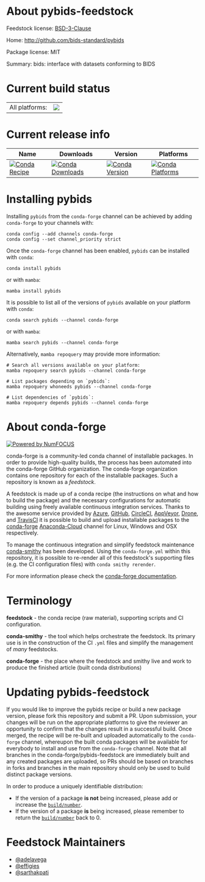 About pybids-feedstock
======================

Feedstock license: [BSD-3-Clause](https://github.com/conda-forge/pybids-feedstock/blob/main/LICENSE.txt)

Home: http://github.com/bids-standard/pybids

Package license: MIT

Summary: bids: interface with datasets conforming to BIDS

Current build status
====================


<table><tr><td>All platforms:</td>
    <td>
      <a href="https://dev.azure.com/conda-forge/feedstock-builds/_build/latest?definitionId=18329&branchName=main">
        <img src="https://dev.azure.com/conda-forge/feedstock-builds/_apis/build/status/pybids-feedstock?branchName=main">
      </a>
    </td>
  </tr>
</table>

Current release info
====================

| Name | Downloads | Version | Platforms |
| --- | --- | --- | --- |
| [![Conda Recipe](https://img.shields.io/badge/recipe-pybids-green.svg)](https://anaconda.org/conda-forge/pybids) | [![Conda Downloads](https://img.shields.io/conda/dn/conda-forge/pybids.svg)](https://anaconda.org/conda-forge/pybids) | [![Conda Version](https://img.shields.io/conda/vn/conda-forge/pybids.svg)](https://anaconda.org/conda-forge/pybids) | [![Conda Platforms](https://img.shields.io/conda/pn/conda-forge/pybids.svg)](https://anaconda.org/conda-forge/pybids) |

Installing pybids
=================

Installing `pybids` from the `conda-forge` channel can be achieved by adding `conda-forge` to your channels with:

```
conda config --add channels conda-forge
conda config --set channel_priority strict
```

Once the `conda-forge` channel has been enabled, `pybids` can be installed with `conda`:

```
conda install pybids
```

or with `mamba`:

```
mamba install pybids
```

It is possible to list all of the versions of `pybids` available on your platform with `conda`:

```
conda search pybids --channel conda-forge
```

or with `mamba`:

```
mamba search pybids --channel conda-forge
```

Alternatively, `mamba repoquery` may provide more information:

```
# Search all versions available on your platform:
mamba repoquery search pybids --channel conda-forge

# List packages depending on `pybids`:
mamba repoquery whoneeds pybids --channel conda-forge

# List dependencies of `pybids`:
mamba repoquery depends pybids --channel conda-forge
```


About conda-forge
=================

[![Powered by
NumFOCUS](https://img.shields.io/badge/powered%20by-NumFOCUS-orange.svg?style=flat&colorA=E1523D&colorB=007D8A)](https://numfocus.org)

conda-forge is a community-led conda channel of installable packages.
In order to provide high-quality builds, the process has been automated into the
conda-forge GitHub organization. The conda-forge organization contains one repository
for each of the installable packages. Such a repository is known as a *feedstock*.

A feedstock is made up of a conda recipe (the instructions on what and how to build
the package) and the necessary configurations for automatic building using freely
available continuous integration services. Thanks to the awesome service provided by
[Azure](https://azure.microsoft.com/en-us/services/devops/), [GitHub](https://github.com/),
[CircleCI](https://circleci.com/), [AppVeyor](https://www.appveyor.com/),
[Drone](https://cloud.drone.io/welcome), and [TravisCI](https://travis-ci.com/)
it is possible to build and upload installable packages to the
[conda-forge](https://anaconda.org/conda-forge) [Anaconda-Cloud](https://anaconda.org/)
channel for Linux, Windows and OSX respectively.

To manage the continuous integration and simplify feedstock maintenance
[conda-smithy](https://github.com/conda-forge/conda-smithy) has been developed.
Using the ``conda-forge.yml`` within this repository, it is possible to re-render all of
this feedstock's supporting files (e.g. the CI configuration files) with ``conda smithy rerender``.

For more information please check the [conda-forge documentation](https://conda-forge.org/docs/).

Terminology
===========

**feedstock** - the conda recipe (raw material), supporting scripts and CI configuration.

**conda-smithy** - the tool which helps orchestrate the feedstock.
                   Its primary use is in the construction of the CI ``.yml`` files
                   and simplify the management of *many* feedstocks.

**conda-forge** - the place where the feedstock and smithy live and work to
                  produce the finished article (built conda distributions)


Updating pybids-feedstock
=========================

If you would like to improve the pybids recipe or build a new
package version, please fork this repository and submit a PR. Upon submission,
your changes will be run on the appropriate platforms to give the reviewer an
opportunity to confirm that the changes result in a successful build. Once
merged, the recipe will be re-built and uploaded automatically to the
`conda-forge` channel, whereupon the built conda packages will be available for
everybody to install and use from the `conda-forge` channel.
Note that all branches in the conda-forge/pybids-feedstock are
immediately built and any created packages are uploaded, so PRs should be based
on branches in forks and branches in the main repository should only be used to
build distinct package versions.

In order to produce a uniquely identifiable distribution:
 * If the version of a package **is not** being increased, please add or increase
   the [``build/number``](https://docs.conda.io/projects/conda-build/en/latest/resources/define-metadata.html#build-number-and-string).
 * If the version of a package **is** being increased, please remember to return
   the [``build/number``](https://docs.conda.io/projects/conda-build/en/latest/resources/define-metadata.html#build-number-and-string)
   back to 0.

Feedstock Maintainers
=====================

* [@adelavega](https://github.com/adelavega/)
* [@effigies](https://github.com/effigies/)
* [@sarthakpati](https://github.com/sarthakpati/)

